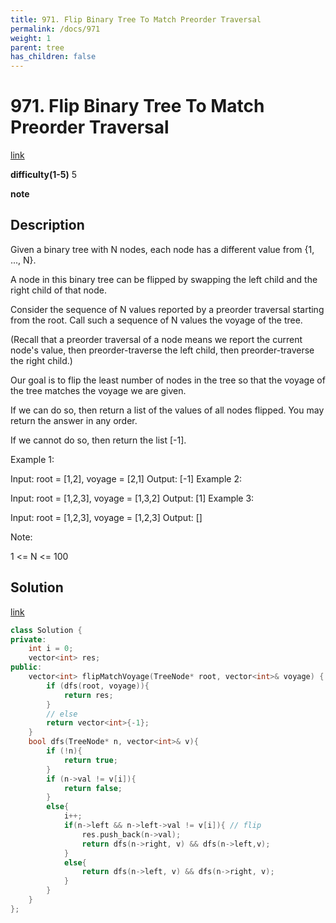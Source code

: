 ```yaml
---
title: 971. Flip Binary Tree To Match Preorder Traversal
permalink: /docs/971
weight: 1
parent: tree
has_children: false
---
```

# 971. Flip Binary Tree To Match Preorder Traversal
[link](https://leetcode.com/problems/flip-binary-tree-to-match-preorder-traversal/)

**difficulty(1-5)**
5

**note**

## Description
Given a binary tree with N nodes, each node has a different value from {1, ..., N}.

A node in this binary tree can be flipped by swapping the left child and the right child of that node.

Consider the sequence of N values reported by a preorder traversal starting from the root.  Call such a sequence of N values the voyage of the tree.

(Recall that a preorder traversal of a node means we report the current node's value, then preorder-traverse the left child, then preorder-traverse the right child.)

Our goal is to flip the least number of nodes in the tree so that the voyage of the tree matches the voyage we are given.

If we can do so, then return a list of the values of all nodes flipped.  You may return the answer in any order.

If we cannot do so, then return the list [-1].

 

Example 1:



Input: root = [1,2], voyage = [2,1]
Output: [-1]
Example 2:



Input: root = [1,2,3], voyage = [1,3,2]
Output: [1]
Example 3:



Input: root = [1,2,3], voyage = [1,2,3]
Output: []
 

Note:

1 <= N <= 100

## Solution
[link](https://leetcode.com/problems/flip-binary-tree-to-match-preorder-traversal/discuss/214216/JavaC%2B%2BPython-DFS-Solution)

```c++
class Solution {
private:
    int i = 0;
    vector<int> res;
public:
    vector<int> flipMatchVoyage(TreeNode* root, vector<int>& voyage) {
        if (dfs(root, voyage)){
            return res;
        }
        // else
        return vector<int>{-1};
    }
    bool dfs(TreeNode* n, vector<int>& v){
        if (!n){
            return true;
        }
        if (n->val != v[i]){
            return false;
        }
        else{
            i++;
            if(n->left && n->left->val != v[i]){ // flip
                res.push_back(n->val);
                return dfs(n->right, v) && dfs(n->left,v);                
            }
            else{
                return dfs(n->left, v) && dfs(n->right, v);
            }
        }
    }
};
```